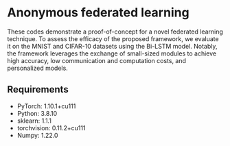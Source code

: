 # Anonymous federated learning

These codes demonstrate a proof-of-concept for a novel federated learning technique. To assess the efficacy of the proposed framework, we evaluate it on the MNIST and CIFAR-10 datasets using the Bi-LSTM model. Notably, the framework leverages the exchange of small-sized modules to achieve high accuracy, low communication and computation costs, and personalized models.

## Requirements
- PyTorch: 1.10.1+cu111
- Python: 3.8.10
- sklearn: 1.1.1
- torchvision: 0.11.2+cu111
- Numpy: 1.22.0
